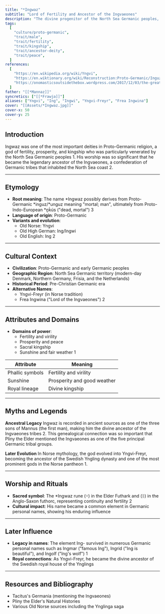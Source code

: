 ```yaml
---
title: "*Ingwaz"
subtitle: "Lord of Fertility and Ancestor of the Ingvaeones"
description: "The divine progenitor of the North Sea Germanic peoples, whose sacred presence brought prosperity and peace to the mortal realm"
tags:
  [
    "culture/proto-germanic",
    "trait/male",
    "trait/fertility",
    "trait/kingship",
    "trait/ancestor-deity",
    "trait/peace",
  ]
references:
  [
    "https://en.wikipedia.org/wiki/Yngvi",
    "https://en.wiktionary.org/wiki/Reconstruction:Proto-Germanic/Inguz",
    "https://onomasticsoutsidethebox.wordpress.com/2017/12/03/the-great-and-powerful-ing-and-the-names-he-spawned/",
  ]
father: "[[*Mannaz]]"
syncretics: ["[[*Frawja]]"]
aliases: ["Yngvi", "Ing", "Ingwi", "Yngvi-Freyr", "Frea Ingwina"]
cover: "[[Assets/*Ingwaz.jpg]]"
cover-x: 50
cover-y: 25
---
```


## Introduction

Ingwaz was one of the most important deities in Proto-Germanic religion, a god of fertility, prosperity, and kingship who was particularly venerated by the North Sea Germanic peoples <mcreference link="https://onomasticsoutsidethebox.wordpress.com/2017/12/03/the-great-and-powerful-ing-and-the-names-he-spawned/" index="1">1</mcreference>. His worship was so significant that he became the legendary ancestor of the Ingvaeones, a confederation of Germanic tribes that inhabited the North Sea coast <mcreference link="https://en.wikipedia.org/wiki/Yngvi" index="2">2</mcreference>.

---

## Etymology

- **Root meaning**: The name *Ingwaz possibly derives from Proto-Germanic *inguz/*unguz meaning "mortal; man", ultimately from Proto-Indo-European *n̥ḱús ("dead, mortal") <mcreference link="https://en.wiktionary.org/wiki/Reconstruction:Proto-Germanic/Inguz" index="3">3</mcreference>
- **Language of origin**: Proto-Germanic
- **Variants and evolution**:
  - Old Norse: Yngvi
  - Old High German: Ing/Ingwi
  - Old English: Ing <mcreference link="https://en.wikipedia.org/wiki/Yngvi" index="2">2</mcreference>

---

## Cultural Context

- **Civilization**: Proto-Germanic and early Germanic peoples
- **Geographic Region**: North Sea Germanic territory (modern-day Denmark, Northern Germany, Frisia, and the Netherlands)
- **Historical Period**: Pre-Christian Germanic era
- **Alternative Names**:
  - Yngvi-Freyr (in Norse tradition)
  - Frea Ingwina ("Lord of the Ingvaeones") <mcreference link="https://en.wikipedia.org/wiki/Yngvi" index="2">2</mcreference>

---

## Attributes and Domains

- **Domains of power**:
  - Fertility and virility
  - Prosperity and peace
  - Sacral kingship
  - Sunshine and fair weather <mcreference link="https://onomasticsoutsidethebox.wordpress.com/2017/12/03/the-great-and-powerful-ing-and-the-names-he-spawned/" index="1">1</mcreference>

| Attribute       | Meaning                     |
| --------------- | --------------------------- |
| Phallic symbols | Fertility and virility      |
| Sunshine        | Prosperity and good weather |
| Royal lineage   | Divine kingship             |

---

## Myths and Legends

**Ancestral Legacy**
Ingwaz is recorded in ancient sources as one of the three sons of Mannus (the first man), making him the divine ancestor of the Ingvaeones tribes <mcreference link="https://en.wikipedia.org/wiki/Yngvi" index="2">2</mcreference>. This genealogical connection was so important that Pliny the Elder mentioned the Ingvaeones as one of the five principal Germanic tribal groups.

**Later Evolution**
In Norse mythology, the god evolved into Yngvi-Freyr, becoming the ancestor of the Swedish Yngling dynasty and one of the most prominent gods in the Norse pantheon <mcreference link="https://onomasticsoutsidethebox.wordpress.com/2017/12/03/the-great-and-powerful-ing-and-the-names-he-spawned/" index="1">1</mcreference>.

---

## Worship and Rituals

- **Sacred symbol**: The \*Ingwaz rune (ᛜ) in the Elder Futhark and (ᛝ) in the Anglo-Saxon futhorc, representing continuity and fertility <mcreference link="https://en.wikipedia.org/wiki/Yngvi" index="2">2</mcreference>
- **Cultural impact**: His name became a common element in Germanic personal names, showing his enduring influence

---

## Later Influence

- **Legacy in names**: The element Ing- survived in numerous Germanic personal names such as Ingmar ("famous Ing"), Ingrid ("Ing is beautiful"), and Ingolf ("Ing's wolf") <mcreference link="https://onomasticsoutsidethebox.wordpress.com/2017/12/03/the-great-and-powerful-ing-and-the-names-he-spawned/" index="1">1</mcreference>
- **Royal connections**: As Yngvi-Freyr, he became the divine ancestor of the Swedish royal house of the Ynglings

---

## Resources and Bibliography

- Tacitus's Germania (mentioning the Ingvaeones)
- Pliny the Elder's Natural Histories
- Various Old Norse sources including the Ynglinga saga
